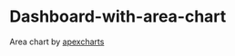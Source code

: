 # Dashboard-with-area-chart
Area chart by <a href="https://apexcharts.com/docs/installation/" target= "__blank">apexcharts</a>


